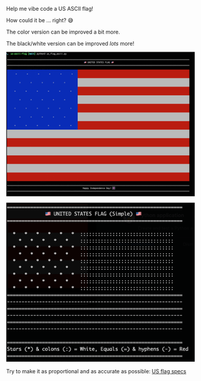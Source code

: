 Help me vibe code a US ASCII flag! 

How could it be ... right? 😅

The color version can be improved a bit more. 

The black/white version can be improved *lots* more!

![US flag in color](us-ascii-flag-color.png)

![US flag in color](us-ascii-flag-no-color.png)

Try to make it as proportional and as accurate as possible: [US flag specs](https://en.m.wikipedia.org/wiki/File:Flag_of_the_United_States_specification.svg)